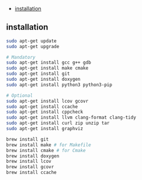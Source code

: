 

<!-- toc -->

- [installation](#installation)

<!-- tocstop -->

## installation

```bash
sudo apt-get update
sudo apt-get upgrade

# Mandatory
sudo apt-get install gcc g++ gdb
sudo apt-get install make cmake
sudo apt-get install git
sudo apt-get install doxygen
sudo apt-get install python3 python3-pip

# Optional
sudo apt-get install lcov gcovr
sudo apt-get install ccache
sudo apt-get install cppcheck
sudo apt-get install llvm clang-format clang-tidy
sudo apt-get install curl zip unzip tar
sudo apt-get install graphviz
```

```bash
brew install git
brew install make # for Makefile
brew install cmake # for Cmake
brew install doxygen
brew install lcov
brew install gcovr
brew install ccache
```
